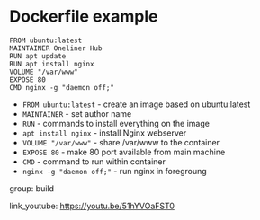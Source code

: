 # Dockerfile example

```text
FROM ubuntu:latest
MAINTAINER Oneliner Hub
RUN apt update
RUN apt install nginx
VOLUME "/var/www"
EXPOSE 80
CMD nginx -g "daemon off;"

```

- `FROM ubuntu:latest` - create an image based on ubuntu:latest
- `MAINTAINER` - set author name
- `RUN` - commands to install everything on the image
- `apt install nginx` - install Nginx webserver
- `VOLUME "/var/www"` - share /var/www to the container
- `EXPOSE 80` - make 80 port available from main machine
- `CMD` - command to run within container
- `nginx -g "daemon off;"` - run nginx in foregroung

group: build


link_youtube: https://youtu.be/51hYVOaFST0
